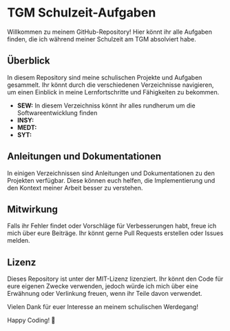 # TGM Schulzeit-Aufgaben
Willkommen zu meinem GitHub-Repository! Hier könnt ihr alle Aufgaben finden, die ich während meiner Schulzeit am TGM absolviert habe.

## Überblick
In diesem Repository sind meine schulischen Projekte und Aufgaben gesammelt. Ihr könnt durch die verschiedenen Verzeichnisse navigieren, um einen Einblick in meine Lernfortschritte und Fähigkeiten zu bekommen.

- **SEW:**  In diesem Verzeichniss könnt ihr alles rundherum um die Softwareentwicklung finden
- **INSY:**
- **MEDT:**
- **SYT:**

## Anleitungen und Dokumentationen
In einigen Verzeichnissen sind Anleitungen und Dokumentationen zu den Projekten verfügbar. Diese können euch helfen, die Implementierung und den Kontext meiner Arbeit besser zu verstehen.

## Mitwirkung
Falls ihr Fehler findet oder Vorschläge für Verbesserungen habt, freue ich mich über eure Beiträge. Ihr könnt gerne Pull Requests erstellen oder Issues melden.

## Lizenz
Dieses Repository ist unter der MIT-Lizenz lizenziert. Ihr könnt den Code für eure eigenen Zwecke verwenden, jedoch würde ich mich über eine Erwähnung oder Verlinkung freuen, wenn ihr Teile davon verwendet.

Vielen Dank für euer Interesse an meinem schulischen Werdegang!

Happy Coding! 🚀
